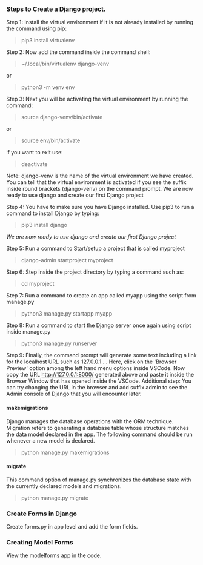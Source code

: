 ### Steps to Create a Django project.

Step 1: Install the virtual environment if it is not already installed by running the command using pip:

>pip3 install virtualenv

Step 2: Now add the command inside the command shell:

>~/.local/bin/virtualenv django-venv

or

>python3 -m venv env

Step 3: Next you will be activating the virtual environment by running the command:

>source django-venv/bin/activate

or

>source env/bin/activate

if you want to exit use:

>deactivate

Note: django-venv is the name of the virtual environment we have created. You can tell that the virtual environment is activated if you see the suffix inside round brackets (django-venv) on the command prompt.
We are now ready to use django and create our first Django project

Step 4: You have to make sure you have Django installed. Use pip3 to run a command to install Django by typing:

>pip3 install django

*We are now ready to use django and create our first Django project*

Step 5: Run a command to Start/setup a project that is called myproject

>django-admin startproject myproject

Step 6: Step inside the project directory by typing a command such as:

>cd myproject

Step 7: Run a command to create an app called myapp using the script from manage.py

>python3 manage.py startapp myapp

Step 8: Run a command to start the Django server once again using script inside manage.py

>python3 manage.py runserver

Step 9: Finally, the command prompt will generate some text including a link for the localhost URL such as 127.0.0.1....
Here, click on the 'Browser Preview' option among the left hand menu options inside VSCode. Now copy the URL http://127.0.0.1:8000/ generated above and paste it inside the Browser Window that has opened inside the VSCode.
Additional step: You can try changing the URL in the browser and add suffix admin to see the Admin console of Django that you will encounter later.


#### makemigrations

Django manages the database operations with the ORM technique. Migration refers to generating a database table whose structure matches the data model declared in the app. 
The following command should be run whenever a new model is declared. 

>python manage.py makemigrations

#### migrate

This command option of manage.py synchronizes the database state with the currently declared models and migrations. 

>python manage.py migrate


### Create Forms in Django

Create forms.py in app level and add the form fields.

### Creating Model Forms

View the modelforms app in the code.